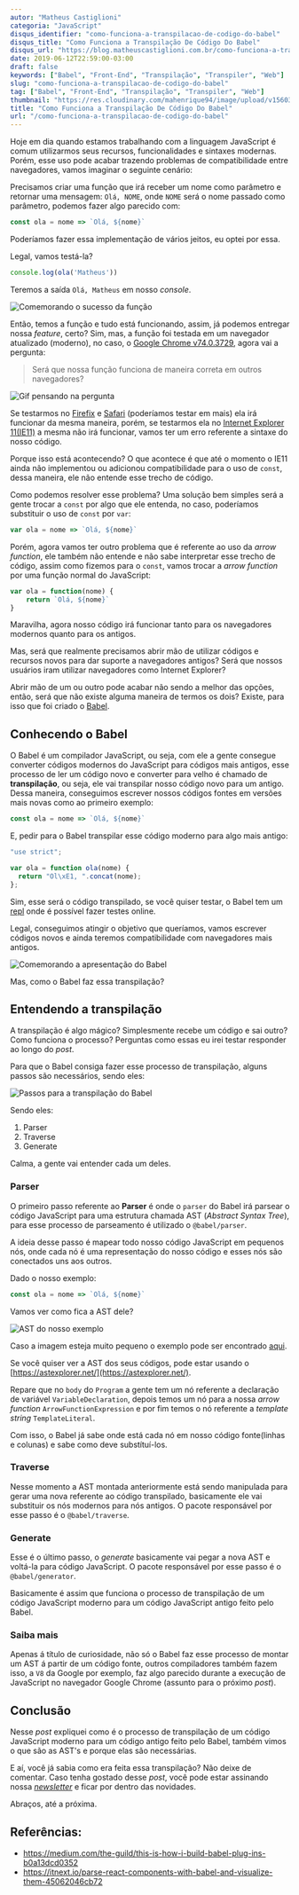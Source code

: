 ```yaml
---
autor: "Matheus Castiglioni"
categoria: "JavaScript"
disqus_identifier: "como-funciona-a-transpilacao-de-codigo-do-babel"
disqus_title: "Como Funciona a Transpilação De Código Do Babel"
disqus_url: "https://blog.matheuscastiglioni.com.br/como-funciona-a-transpilacao-de-codigo-do-babel"
date: 2019-06-12T22:59:00-03:00
draft: false
keywords: ["Babel", "Front-End", "Transpilação", "Transpiler", "Web"]
slug: "como-funciona-a-transpilacao-de-codigo-do-babel"
tag: ["Babel", "Front-End", "Transpilação", "Transpiler", "Web"]
thumbnail: "https://res.cloudinary.com/mahenrique94/image/upload/v1560391564/1_yl42Tqet103wA6seNUBLXA_rvjaho.jpg"
title: "Como Funciona a Transpilação De Código Do Babel"
url: "/como-funciona-a-transpilacao-de-codigo-do-babel"
---
```


Hoje em dia quando estamos trabalhando com a linguagem JavaScript é comum utilizarmos seus recursos, funcionalidades e sintaxes modernas. Porém, esse uso pode acabar trazendo problemas de compatibilidade entre navegadores, vamos imaginar o seguinte cenário:

Precisamos criar uma função que irá receber um nome como parâmetro e retornar uma mensagem: `Olá, NOME`, onde `NOME` será o nome passado como parâmetro, podemos fazer algo parecido com:

```javascript
const ola = nome => `Olá, ${nome}`
```

Poderíamos fazer essa implementação de vários jeitos, eu optei por essa.

Legal, vamos testá-la?

```javascript
console.log(ola('Matheus'))
```

Teremos a saída `Olá, Matheus` em nosso *console*.

![Comemorando o sucesso da função](https://res.cloudinary.com/mahenrique94/image/upload/v1549725673/gif-animado-minions_ofx2l3.gif)

Então, temos a função e tudo está funcionando, assim, já podemos entregar nossa *feature*, certo? Sim, mas, a função foi testada em um navegador atualizado (moderno), no caso, o [Google Chrome v74.0.3729](https://www.google.com/intl/pt-BR/chrome/), agora vai a pergunta:

> Será que nossa função funciona de maneira correta em outros navegadores?

![Gif pensando na pergunta](https://res.cloudinary.com/mahenrique94/image/upload/v1549720568/gif-pensativo-simpsons_bd9lhd.gif)

Se testarmos no [Firefix](http://www.mozilla.org/pt-BR/firefox/new/) e [Safari](https://www.apple.com/br/safari/) (poderíamos testar em mais) ela irá funcionar da mesma maneira, porém, se testarmos ela no [Internet Explorer 11(IE11)](https://www.microsoft.com/pt-br/download/internet-explorer.aspx) a mesma não irá funcionar, vamos ter um erro referente a sintaxe do nosso código.

Porque isso está acontecendo? O que acontece é que até o momento o IE11 ainda não implementou ou adicionou compatibilidade para o uso de `const`, dessa maneira, ele não entende esse trecho de código.

Como podemos resolver esse problema? Uma solução bem simples será a gente trocar a `const` por algo que ele entenda, no caso, poderíamos substituir o uso de `const` por `var`:

```javascript
var ola = nome => `Olá, ${nome}`
```

Porém, agora vamos ter outro problema que é referente ao uso da *arrow function*, ele também não entende e não sabe interpretar esse trecho de código, assim como fizemos para o `const`, vamos trocar a *arrow function* por uma função normal do JavaScript:

```javascript
var ola = function(nome) {
    return `Olá, ${nome}`
}
```

Maravilha, agora nosso código irá funcionar tanto para os navegadores modernos quanto para os antigos.

Mas, será que realmente precisamos abrir mão de utilizar códigos e recursos novos para dar suporte a navegadores antigos? Será que nossos usuários iram utilizar navegadores como Internet Explorer?

Abrir mão de um ou outro pode acabar não sendo a melhor das opções, então, será que não existe alguma maneira de termos os dois? Existe, para isso que foi criado o [Babel](https://babeljs.io/).

## Conhecendo o Babel

O Babel é um compilador JavaScript, ou seja, com ele a gente consegue converter códigos modernos do JavaScript para códigos mais antigos, esse processo de ler um código novo e converter para velho é chamado de **transpilação**, ou seja, ele vai transpilar nosso código novo para um antigo. Dessa maneira, conseguimos escrever nossos códigos fontes em versões mais novas como ao primeiro exemplo:

```javascript
const ola = nome => `Olá, ${nome}`
```

E, pedir para o Babel transpilar esse código moderno para algo mais antigo:

```javascript
"use strict";

var ola = function ola(nome) {
  return "Ol\xE1, ".concat(nome);
};
```

Sim, esse será o código transpilado, se você quiser testar, o Babel tem um [repl](https://babeljs.io/repl) onde é possível fazer testes online.

Legal, conseguimos atingir o objetivo que queríamos, vamos escrever códigos novos e ainda teremos compatibilidade com navegadores mais antigos.

![Comemorando a apresentação do Babel](https://res.cloudinary.com/mahenrique94/image/upload/v1549720706/ezgifcom-optimize_sjfvuv.gif)

Mas, como o Babel faz essa transpilação?

## Entendendo a transpilação

A transpilação é algo mágico? Simplesmente recebe um código e sai outro? Como funciona o processo? Perguntas como essas eu irei testar responder ao longo do *post*.

Para que o Babel consiga fazer esse processo de transpilação, alguns passos são necessários, sendo eles:

![Passos para a transpilação do Babel](https://res.cloudinary.com/mahenrique94/image/upload/v1560393404/1_cW9IvHMO5fBRNbjw2NW44Q_a86hbb.png)

Sendo eles:

1. Parser
2. Traverse
3. Generate

Calma, a gente vai entender cada um deles.

### Parser

O primeiro passo referente ao **Parser** é onde o `parser` do Babel irá parsear o código JavaScript para uma estrutura chamada AST (*Abstract Syntax Tree*), para esse processo de parseamento é utilizado o `@babel/parser`.

A ideia desse passo é mapear todo nosso código JavaScript em pequenos nós, onde cada nó é uma representação do nosso código e esses nós são conectados uns aos outros.

Dado o nosso exemplo:

```javascript
const ola = nome => `Olá, ${nome}`
```

Vamos ver como fica a AST dele?

![AST do nosso exemplo](https://res.cloudinary.com/mahenrique94/image/upload/v1560394059/Screen_Shot_2019-06-12_at_23.46.10_cf2pqh.png)

Caso a imagem esteja muito pequeno o exemplo pode ser encontrado [aqui](https://astexplorer.net/#/gist/eade451e30df397eaa8f355f77ff8a8a/977fd2f27f889f3edbec4c3ac2999e61358a99fa).

Se você quiser ver a AST dos seus códigos, pode estar usando o [https://astexplorer.net/](https://astexplorer.net/).

Repare que no `body` do  `Program` a gente tem um nó referente a declaração de variável `VariableDeclaration`, depois temos um nó para a nossa *arrow function* `ArrowFunctionExpression` e por fim temos o nó referente a *template string* `TemplateLiteral`.

Com isso, o Babel já sabe onde está cada nó em nosso código fonte(linhas e colunas) e sabe como deve substítuí-los.

### Traverse

Nesse momento a AST montada anteriormente está sendo manipulada para gerar uma nova referente ao código transpilado, basicamente ele vai substituir os nós modernos para nós antigos. O pacote responsável por esse passo é o `@babel/traverse`.

### Generate

Esse é o último passo, o *generate* basicamente vai pegar a nova AST e voltá-la para código JavaScript. O pacote responsável por esse passo é o `@babel/generator`.

Basicamente é assim que funciona o processo de transpilação de um código JavaScript moderno para um código JavaScript antigo feito pelo Babel.

### Saiba mais

Apenas á título de curiosidade, não só o Babel faz esse processo de montar um AST á partir de um código fonte, outros compiladores também fazem isso, a `V8` da Google por exemplo, faz algo parecido durante a execução de JavaScript no navegador Google Chrome (assunto para o próximo *post*).

## Conclusão

Nesse *post* expliquei como é o processo de transpilação de um código JavaScript moderno para um código antigo feito pelo Babel, também vimos o que são as AST's e porque elas são necessárias.

E aí, você já sabia como era feita essa transpilação? Não deixe de comentar. Caso tenha gostado desse *post*, você pode estar assinando nossa [*newsletter*](http://eepurl.com/ggP7Rv) e ficar por dentro das novidades.

Abraços, até a próxima.

## Referências:

- https://medium.com/the-guild/this-is-how-i-build-babel-plug-ins-b0a13dcd0352
- https://itnext.io/parse-react-components-with-babel-and-visualize-them-45062046cb72
